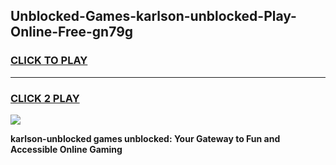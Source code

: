 
## Unblocked-Games-karlson-unblocked-Play-Online-Free-gn79g
<h3>
<a href="https://premium76.site?title=karlson-unblocked&ref=26A">CLICK TO PLAY</a></h3>
<hr>

<h3>
<a href="https://premium76.site?title=karlson-unblocked&ref=26A">CLICK 2 PLAY</a>
  
</h3>

<a href="https://premium76.site?title=karlson-unblocked&ref=26A"><img src="https://clearcache.store/games.png"></a>


**karlson-unblocked games unblocked: Your Gateway to Fun and Accessible Online Gaming**
